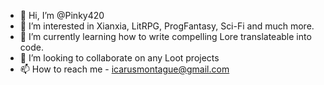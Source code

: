 - 👋 Hi, I’m @Pinky420
- 👀 I’m interested in Xianxia, LitRPG, ProgFantasy, Sci-Fi and much more.
- 🌱 I’m currently learning how to write compelling Lore translateable into code.
- 💞️ I’m looking to collaborate on any Loot projects
- 📫 How to reach me - icarusmontague@gmail.com
